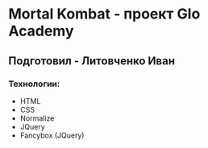 # Mortal Kombat - проект Glo Academy
## Подготовил - Литовченко Иван
### Технологии:
- HTML
- CSS
- Normalize
- JQuery
- Fancybox (JQuery)
